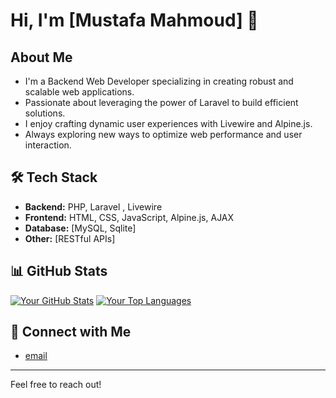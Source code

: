 # Hi, I'm [Mustafa Mahmoud] 👋

## About Me

-   I'm a Backend Web Developer specializing in creating robust and scalable web applications.
-   Passionate about leveraging the power of Laravel to build efficient solutions.
-   I enjoy crafting dynamic user experiences with Livewire and Alpine.js.
-   Always exploring new ways to optimize web performance and user interaction.

## 🛠️ Tech Stack

-   **Backend:** PHP, Laravel , Livewire
-   **Frontend:** HTML, CSS, JavaScript, Alpine.js, AJAX
-   **Database:** [MySQL, Sqlite]
-   **Other:** [RESTful APIs]

## 📊 GitHub Stats

[![Your GitHub Stats](https://github-readme-stats.vercel.app/api?username=mustafafci&show_icons=true&theme=dark)](https://github.com/mustafafci)
[![Your Top Languages](https://github-readme-stats.vercel.app/api/top-langs/?username=mustafafci&layout=compact&theme=dark)](https://github.com/mustafafci)


## 🔗 Connect with Me

-   [email]([mustafa.mahmoud.fci@gmail.com])

---

Feel free to reach out!

